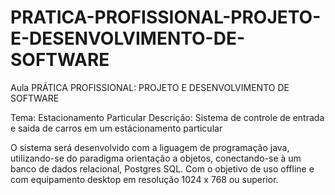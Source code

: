 # PRATICA-PROFISSIONAL-PROJETO-E-DESENVOLVIMENTO-DE-SOFTWARE
Aula PRÁTICA PROFISSIONAL: PROJETO E DESENVOLVIMENTO DE SOFTWARE

Tema: Estacionamento Particular
Descrição: 
Sistema de controle de entrada e saida de carros em um estácionamento particular

O sistema será desenvolvido com a liguagem de programação java, utilizando-se do paradigma orientação a objetos, 
conectando-se à um banco de dados relacional, Postgres SQL. 
Com o objetivo de uso offline e com equipamento desktop em resolução 1024 x 768 ou superior.
